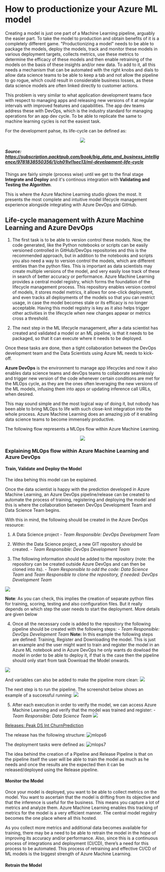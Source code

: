 # How to productionize your Azure ML model

Creating a model is just one part of a Machine Learning pipeline, arguably the easier part. 
To take the model to production and obtain benefits of it is a completely different game. 
"Productionizing a model" needs to be able to package the models, deploy the models, track and monitor these models in various deployment targets, collects metrics, use these metrics to determine the efficacy of these models and then enable retraining of the models on the basis of these insights and/or new data. To add to it, all this needs a mechanism that can be automated with the right knobs and dials to allow data science teams to be able to keep a tab and not allow the pipeline to go rogue, which could result in considerable business losses, as these data science models are often linked directly to customer actions.

This problem is very similar to what application development teams face with respect to managing apps and releasing new versions of it at regular intervals with improved features and capabilities. The app dev teams address these with DevOps, which is the industry standard for managing operations for an app dev cycle. To be able to replicate the same to machine learning cycles is not the easiest task.

For the development pahse, its life-cycle can be defined as:

<p align="center">
  <img src="https://github.com/felicity-borg/Getting-Started-On-Azure-ML/blob/main/Images/devops1.PNG">
</p>

##### _Source: https://subscription.packtpub.com/book/big_data_and_business_intelligence/9781838550356/1/ch01lvl1sec13/ml-development-life-cycle_

Things are fairly simple (process wise) until we get to the final stage **Integrate and Deploy** and it's continous integration with **Validating and Testing the Algorithm**. 

This is where the Azure Machine Learning studio glows the most. It presents the most complete and intuitive model lifecycle management experience alongside integrating with Azure DevOps and GitHub.

## Life-cycle management with Azure Machine Learning and Azure DevOps

1. The first task is to be able to version control these models. Now, the code generated, like the Python notebooks or scripts can be easily versioned controlled in GitHub/DevOps repositories and this is the recommended approach, but in addition to the notebooks and scripts you also need a way to version control the models, which are different entities than the python files. This is important as data scientists may create multiple versions of the model, and very easily lose track of these in search of better accuracy or performance. Azure Machine Learning provides a central model registry, which forms the foundation of the lifecycle management process. This repository enables version control of models, it stores model metrics, it allows for one-click deployment, and even tracks all deployments of the models so that you can restrict usage, in case the model becomes stale or its efficacy is no longer acceptable. Having this model registry is key as it also helps trigger other activities in the lifecycle when new changes appear or metrics cross a threshold.

2. The next step in the ML lifecycle management, after a data scientist has created and validated a model or an ML pipeline, is that it needs to be packaged, so that it can execute where it needs to be deployed.

Once these tasks are done, then a tight collaboration between the DevOps development team and the Data Scientists using Azure ML needs to kick-off.

**Azure DevOps** is the environment to manage app lifecycles and now it also enables data science teams and devOps teams to collaborate seamlessly and trigger new version of the code whenever certain conditions are met for the MLOps cycle, as they are the ones often leveraging the new versions of the ML models, infusing them into apps or updating inference call URLs, when desired.

This may sound simple and the most logical way of doing it, but nobody has been able to bring MLOps to life with such close-knit integration into the whole process. Azure Machine Learning does an amazing job of it enabling data science teams to become immensely productive.

The following flow represents a MLOps flow within Azure Machine Learning.

<p align="center">
  <img src="https://github.com/felicity-borg/Getting-Started-On-Azure-ML/blob/main/Images/devops2.PNG">
</p>

### Explaining MLOps flow within Azure Machine Learning and Azure DevOps

#### Train, Validate and Deploy the Model

The idea behing this model can be explained.

Once the data scientist is happy with the prediction developed in Azure Machine Learning, an Azure DevOps pipeline/release can be created to automate the process of training, registering and deploying the model and this is where the collaboration between DevOps Development Team and Data Science Team begins.

With this in mind, the following should be created in the Azure DevOps resource:

1. A Data Science project - _Team Responsible: DevOps Development Team_

2. Within the Data Science project, a new GIT repository should be created. - _Team Responsible: DevOps Development Team_

3. The following information should be added to the repository (note: the repository can be created outside Azure DevOps and can then be cloned into its). - _Team Responsible to odd the code: Data Science Team_ and  _Team Responsible to clone the repository, if needed: DevOps Development Team_

![](https://github.com/felicity-borg/Getting-Started-On-Azure-ML/blob/main/Images/devops3.png)

**Note**: As you can check, this implies the creation of separate python files for training, scoring, testing and also configuration files. But it really depends on which step the user needs to start the deployment. More details are given below

4.  Once all the necessary code is added to the repository the following pipeline should be created with the following steps: - _Team Responsible: DevOps Development Team_
**Note:**
In this example the following steps are defined: Training, Register and Downloading the model. This is just an example and the user might want to train and register the model in an Azure ML notebook and in Azure DevOps he only wants do dowload the model in order to be able to deploy it, if that is the case then the pipeline should only start from task Download the Model onwards.

![](https://github.com/felicity-borg/Getting-Started-On-Azure-ML/blob/main/Images/devops4.png)

And variables can also be added to make the pipeline more clean:
![](https://github.com/felicity-borg/Getting-Started-On-Azure-ML/blob/main/Images/devops5.png)

The next step is to run the pipeline. The screenshot below shows an example of a successful running:
![](https://github.com/felicity-borg/Getting-Started-On-Azure-ML/blob/main/Images/devops6.png)

5. After each execution in order to verify the model, we can access Azure Machine Learning and verify that the model was trained and register: - _Team Responsible: Data Science Team_
![](https://github.com/felicity-borg/Getting-Started-On-Azure-ML/blob/main/Images/devops7.png)



<u>Releases: Peak DS Int ChurnPrediction</u>

The release has the following structure:
![mlops6](images/mlops_deployment.png)

The deployment tasks were defined as:
![mlops7](images/mlops_dep_pipeline.png)

The idea behind the creation of a Pipeline and Release Pipeline is that on the pipeline itself the user will be able to train the model as much as he needs and once the results are the expected then it can be released/deployed using the Release pipeline.


#### Monitor the Model
Once your model is deployed, you want to be able to collect metrics on the model. You want to ascertain that the model is drifting from its objective and that the inference is useful for the business. This means you capture a lot of metrics and analyze them. Azure Machine Learning enables this tracking of metrics for the model is a very efficient manner. The central model registry becomes the one place where all this hosted.

As you collect more metrics and additional data becomes available for training, there may be a need to be able to retrain the model in the hope of improving its accuracy and/or performance. Also, since this is a continuous process of integrations and deployment (CI/CD), there’s a need for this process to be automated. This process of retraining and effective CI/CD of ML models is the biggest strength of Azure Machine Learning.

#### Retrain the Model

